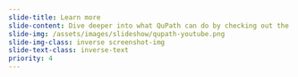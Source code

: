 ```yaml
---
slide-title: Learn more
slide-content: Dive deeper into what QuPath can do by checking out the tutorials & workshops on <a href="https://www.youtube.com/c/qupath" target=blank>YouTube</a>.
slide-img: /assets/images/slideshow/qupath-youtube.png
slide-img-class: inverse screenshot-img
slide-text-class: inverse-text
priority: 4
---
```

